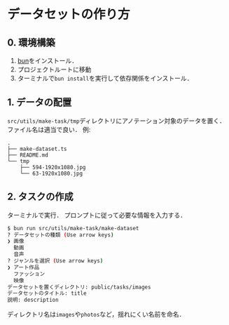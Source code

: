 # データセットの作り方

## 0. 環境構築

1. [bun](https://bun.sh/)をインストール．
2. プロジェクトルートに移動
3. ターミナルで`bun install`を実行して依存関係をインストール．

## 1. データの配置

`src/utils/make-task/tmp`ディレクトリにアノテーション対象のデータを置く．ファイル名は適当で良い．
例:

```
.
├── make-dataset.ts
├── README.md
└── tmp
    ├── 594-1920x1080.jpg
    └── 63-1920x1080.jpg

```

## 2. タスクの作成

ターミナルで実行．
プロンプトに従って必要な情報を入力する．

```bash
$ bun run src/utils/make-task/make-dataset
? データセットの種類 (Use arrow keys)
❯ 画像
  動画
  音声
? ジャンルを選択 (Use arrow keys)
❯ アート作品
  ファッション
  映像
データセットを置くディレクトリ: public/tasks/images
データセットのタイトル: title
説明: description
```

ディレクトリ名は`images`や`photos`など，揺れにくい名前を命名．
